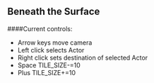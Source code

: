 Beneath the Surface
-------------------

####Current controls:
* Arrow keys move camera  
* Left click selects Actor  
* Right click sets destination of selected Actor  
* Space TILE_SIZE-=10  
* Plus  TILE_SIZE+=10  


